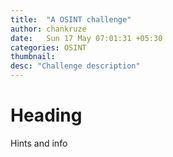 ```yaml
---
title:  "A OSINT challenge"
author: chankruze
date:   Sun 17 May 07:01:31 +05:30
categories: OSINT
thumbnail: 
desc: "Challenge description"
---
```


# Heading

Hints and info

